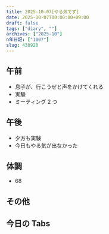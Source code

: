 ```yaml
---
title: 2025-10-07[やる気でず]
date: 2025-10-07T00:00:00+09:00
draft: false
tags: ["diary", ""]
archives: ["2025-10"]
n年日記: ["1007"]
slug: 438920
---
```


## 午前

- 息子が、行こうぜと声をかけてくれる
- 実験
- ミーティング 2 つ

## 午後

- 夕方も実験
- 今日もやる気が出なかった

## 体調

- 68

## その他

## 今日の Tabs
